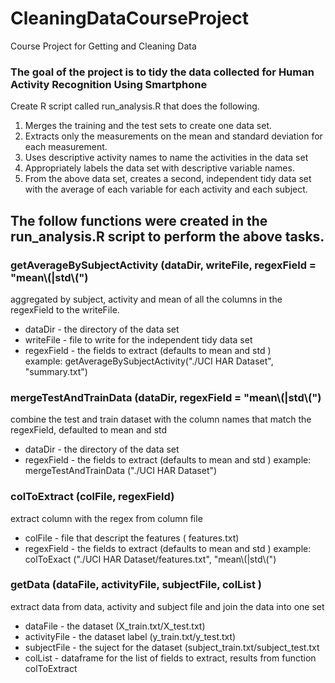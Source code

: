 # CleaningDataCourseProject
Course Project for Getting and Cleaning Data 

### The goal of the project is to tidy the data collected for Human Activity Recognition Using Smartphone

Create R script called run_analysis.R that does the following.
1) Merges the training and the test sets to create one data set.
2) Extracts only the measurements on the mean and standard deviation for each measurement.
3) Uses descriptive activity names to name the activities in the data set
4) Appropriately labels the data set with descriptive variable names.
5) From the above data set, creates a second, independent tidy data set with the average of each variable for each activity and each subject.


## The follow functions were created in the run_analysis.R script to perform the above tasks.

### getAverageBySubjectActivity (dataDir, writeFile, regexField = "mean\\(|std\\(") 
aggregated by subject, activity and mean of all the columns in the regexField to the writeFile.
* dataDir - the directory of the data set
* writeFile - file to write for the independent tidy data set
* regexField - the fields to extract (defaults to mean and std )  
example:  getAverageBySubjectActivity("./UCI HAR Dataset", "summary.txt")


### mergeTestAndTrainData (dataDir, regexField = "mean\\(|std\\(")
combine the test and train dataset with the column names that match the regexField, defaulted to mean and std
* dataDir - the directory of the data set
* regexField - the fields to extract (defaults to mean and std )
example:  mergeTestAndTrainData ("./UCI HAR Dataset")

### colToExtract (colFile, regexField)
extract column with the regex from column file
* colFile - file that descript the features ( features.txt)
* regexField - the fields to extract (defaults to mean and std )
example:  colToExact ("./UCI HAR Dataset/features.txt", "mean\\(|std\\(")


### getData (dataFile, activityFile, subjectFile, colList )
extract data from data, activity and subject file and join the data into one set
* dataFile - the dataset (X_train.txt/X_test.txt)
* activityFile - the dataset label (y_train.txt/y_test.txt)
* subjectFile - the suject for the dataset (subject_train.txt/subject_test.txt
* colList - dataframe for the list of fields to extract, results from function colToExtract
